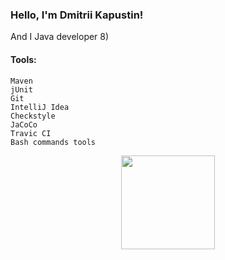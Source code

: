 ### Hello, I'm Dmitrii Kapustin!
And I Java developer 8)

#### Tools:
    Maven
    jUnit
    Git
    IntelliJ Idea
    Сheckstyle
    JaCoCo
    Travic CI
    Bash commands tools

<p align='center'>
   <a href="https://github-readme-stats.vercel.app/api?username=Temzor&show_icons=true&count_private=true">
<img height=150 src="https://github-readme-stats.vercel.app/api?username=Temzor&show_icons=true&count_private=true"/></a>

<!--
**Temzor/temzor** is a ✨ _special_ ✨ repository because its `README.md` (this file) appears on your GitHub profile.

Here are some ideas to get you started:

- 🔭 I’m currently working on ...
- 🌱 I’m currently learning ...
- 👯 I’m looking to collaborate on ...
- 🤔 I’m looking for help with ...
- 💬 Ask me about ...
- 📫 How to reach me: ...
- 😄 Pronouns: ...
- ⚡ Fun fact: ...
-->
